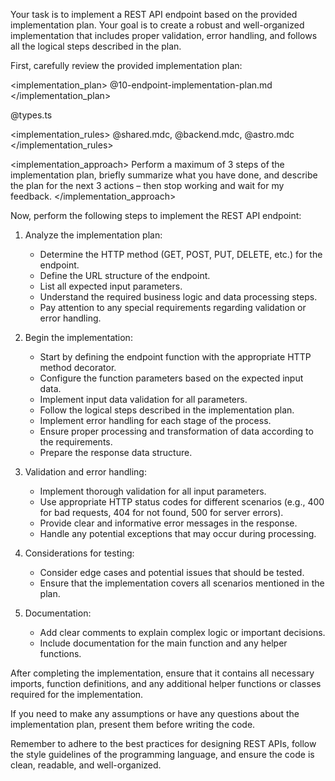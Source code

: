 Your task is to implement a REST API endpoint based on the provided implementation plan. Your goal is to create a robust and well-organized implementation that includes proper validation, error handling, and follows all the logical steps described in the plan.

First, carefully review the provided implementation plan:

<implementation_plan>
@10-endpoint-implementation-plan.md
</implementation_plan>

<types>
@types.ts
</types>

<implementation_rules>
 @shared.mdc, @backend.mdc, @astro.mdc
</implementation_rules>

<implementation_approach>
Perform a maximum of 3 steps of the implementation plan, briefly summarize what you have done, and describe the plan for the next 3 actions – then stop working and wait for my feedback.
</implementation_approach>

Now, perform the following steps to implement the REST API endpoint:

1. Analyze the implementation plan:
   - Determine the HTTP method (GET, POST, PUT, DELETE, etc.) for the endpoint.
   - Define the URL structure of the endpoint.
   - List all expected input parameters.
   - Understand the required business logic and data processing steps.
   - Pay attention to any special requirements regarding validation or error handling.

2. Begin the implementation:
   - Start by defining the endpoint function with the appropriate HTTP method decorator.
   - Configure the function parameters based on the expected input data.
   - Implement input data validation for all parameters.
   - Follow the logical steps described in the implementation plan.
   - Implement error handling for each stage of the process.
   - Ensure proper processing and transformation of data according to the requirements.
   - Prepare the response data structure.

3. Validation and error handling:
   - Implement thorough validation for all input parameters.
   - Use appropriate HTTP status codes for different scenarios (e.g., 400 for bad requests, 404 for not found, 500 for server errors).
   - Provide clear and informative error messages in the response.
   - Handle any potential exceptions that may occur during processing.

4. Considerations for testing:
   - Consider edge cases and potential issues that should be tested.
   - Ensure that the implementation covers all scenarios mentioned in the plan.

5. Documentation:
   - Add clear comments to explain complex logic or important decisions.
   - Include documentation for the main function and any helper functions.

After completing the implementation, ensure that it contains all necessary imports, function definitions, and any additional helper functions or classes required for the implementation.

If you need to make any assumptions or have any questions about the implementation plan, present them before writing the code.

Remember to adhere to the best practices for designing REST APIs, follow the style guidelines of the programming language, and ensure the code is clean, readable, and well-organized.